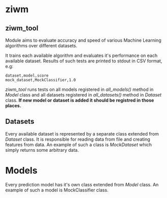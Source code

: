 # ziwm

## ziwm_tool

Module aims to evaluate accuracy and speed of various Machine Learning algorithms over different datasets.

It trains each available algorithm and evaluates it's performance on each available dataset. Results of such tests are printed to stdout in CSV format, e.g:
```
dataset,model,score
mock_dataset,MockClassifier,1.0
```


*ziwm_tool* runs tests on all models registered in *all_models()* method in _Model_ class and all datasets registered in *all_datasets()* method in _Dataset_ class. **If new model or dataset is added it should be registred in those places.**

## Datasets

Every available dataset is represented by a separate class extended from _Dataset_ class. It is responsible for reading data from file and creating features from data. An example of such a class is *MockDataset* which simply returns some arbitrary data.

# Models

Every prediction model has it's own class extended from _Model_ class. An example of such a model is MockClassifier class.
